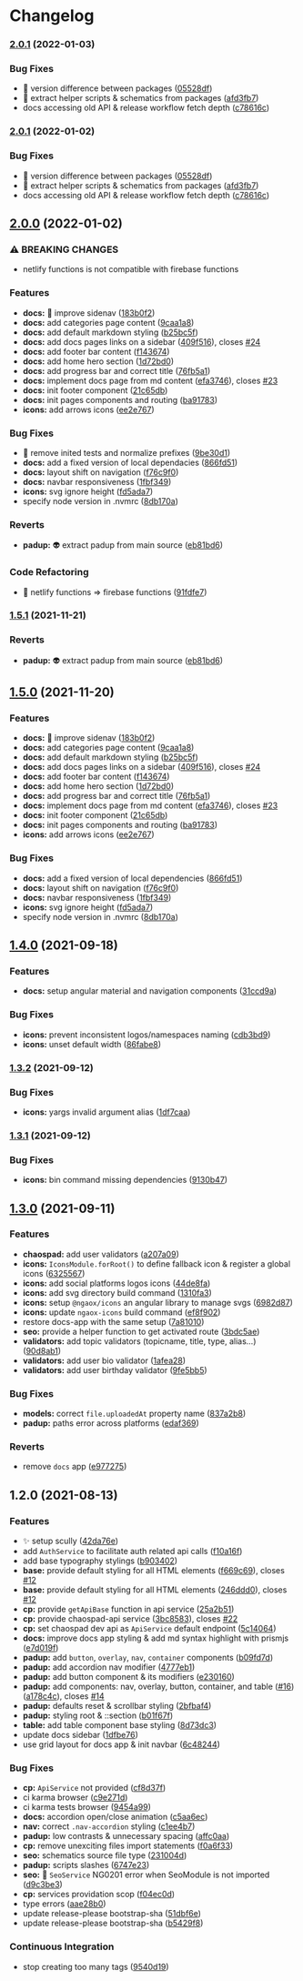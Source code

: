 # Changelog

### [2.0.1](https://www.github.com/rabraghib/ngaox/compare/v2.0.0...v2.0.1) (2022-01-03)


### Bug Fixes

* :bug: version difference between packages ([05528df](https://www.github.com/rabraghib/ngaox/commit/05528df8cf631e96685dc5d6d57e28795459a90e))
* :triangular_flag_on_post: extract helper scripts & schematics from packages ([afd3fb7](https://www.github.com/rabraghib/ngaox/commit/afd3fb71249a369a680d760555add104f44dc136))
* docs accessing old API & release workflow fetch depth ([c78616c](https://www.github.com/rabraghib/ngaox/commit/c78616c08f6796fa815abdecbb0044befde84d3a))

### [2.0.1](https://www.github.com/rabraghib/ngaox/compare/v2.0.0...v2.0.1) (2022-01-02)


### Bug Fixes

* :bug: version difference between packages ([05528df](https://www.github.com/rabraghib/ngaox/commit/05528df8cf631e96685dc5d6d57e28795459a90e))
* :triangular_flag_on_post: extract helper scripts & schematics from packages ([afd3fb7](https://www.github.com/rabraghib/ngaox/commit/afd3fb71249a369a680d760555add104f44dc136))
* docs accessing old API & release workflow fetch depth ([c78616c](https://www.github.com/rabraghib/ngaox/commit/c78616c08f6796fa815abdecbb0044befde84d3a))

## [2.0.0](https://www.github.com/rabraghib/ngaox/compare/v1.4.0...v2.0.0) (2022-01-02)


### ⚠ BREAKING CHANGES

* netlify functions is not compatible with firebase functions

### Features

* **docs:** :art: improve sidenav ([183b0f2](https://www.github.com/rabraghib/ngaox/commit/183b0f2314d0e142b1d3b86584b256f7245d09a6))
* **docs:** add categories page content ([9caa1a8](https://www.github.com/rabraghib/ngaox/commit/9caa1a8c1b1d329bf458729dfba3765ef5bb7781))
* **docs:** add default markdown styling ([b25bc5f](https://www.github.com/rabraghib/ngaox/commit/b25bc5fb86282403bc456fcbb021aa95757c3ef5))
* **docs:** add docs pages links on a sidebar ([409f516](https://www.github.com/rabraghib/ngaox/commit/409f5160fb5c1a378f7f8096d90ef5f10f8908da)), closes [#24](https://www.github.com/rabraghib/ngaox/issues/24)
* **docs:** add footer bar content ([f143674](https://www.github.com/rabraghib/ngaox/commit/f143674b09f19ae08066e29b6b57b15b75e7ad8b))
* **docs:** add home hero section ([1d72bd0](https://www.github.com/rabraghib/ngaox/commit/1d72bd0b02eb58a6e0ab495a87d99077e4a9a5ad))
* **docs:** add progress bar and correct title ([76fb5a1](https://www.github.com/rabraghib/ngaox/commit/76fb5a1f39cbfb7cc6579809f21a7792e52a1495))
* **docs:** implement docs page from md content ([efa3746](https://www.github.com/rabraghib/ngaox/commit/efa374673a9036a03a5a9e33498bc64d1a23351c)), closes [#23](https://www.github.com/rabraghib/ngaox/issues/23)
* **docs:** init footer component ([21c65db](https://www.github.com/rabraghib/ngaox/commit/21c65db6285bcff9d4260f2b3abb95e5c1e319ac))
* **docs:** init pages components and routing ([ba91783](https://www.github.com/rabraghib/ngaox/commit/ba9178318f2fc62741ffe4dbf3c336e5c9d1b2d1))
* **icons:** add arrows icons ([ee2e767](https://www.github.com/rabraghib/ngaox/commit/ee2e767931645575df4ff8233bc42621fe21c973))


### Bug Fixes

* :bug: remove inited tests and normalize prefixes ([9be30d1](https://www.github.com/rabraghib/ngaox/commit/9be30d14affd6535df2b5e5ff80212293e506b03))
* **docs:** add a fixed version of local dependacies ([866fd51](https://www.github.com/rabraghib/ngaox/commit/866fd51c9b26f1e2c98a15487a21135873e0362b))
* **docs:** layout shift on navigation ([f76c9f0](https://www.github.com/rabraghib/ngaox/commit/f76c9f06500f3bf29080b6c8415e15c7f2c19793))
* **docs:** navbar responsiveness ([1fbf349](https://www.github.com/rabraghib/ngaox/commit/1fbf349b3dfbf49806a3f2efd5b212b806df8cc9))
* **icons:** svg ignore height ([fd5ada7](https://www.github.com/rabraghib/ngaox/commit/fd5ada79bdf785ca329c0abdc264fb9cc05d82d2))
* specify node version in .nvmrc ([8db170a](https://www.github.com/rabraghib/ngaox/commit/8db170a43befb68df83ed133bac0c932ccd332c4))


### Reverts

* **padup:** :alien: extract padup from main source ([eb81bd6](https://www.github.com/rabraghib/ngaox/commit/eb81bd6e42691e5462c409c36c545cf17523b2dd))


### Code Refactoring

* :clown_face: netlify functions => firebase functions ([91fdfe7](https://www.github.com/rabraghib/ngaox/commit/91fdfe7eb00c268cc58d59279cd242533be13d0b))

### [1.5.1](https://www.github.com/rabraghib/ngaox/compare/ngaox-v1.5.0...ngaox-v1.5.1) (2021-11-21)

### Reverts

- **padup:** :alien: extract padup from main source ([eb81bd6](https://www.github.com/rabraghib/ngaox/commit/eb81bd6e42691e5462c409c36c545cf17523b2dd))

## [1.5.0](https://www.github.com/rabraghib/ngaox/compare/ngaox-v1.4.0...ngaox-v1.5.0) (2021-11-20)

### Features

- **docs:** :art: improve sidenav ([183b0f2](https://www.github.com/rabraghib/ngaox/commit/183b0f2314d0e142b1d3b86584b256f7245d09a6))
- **docs:** add categories page content ([9caa1a8](https://www.github.com/rabraghib/ngaox/commit/9caa1a8c1b1d329bf458729dfba3765ef5bb7781))
- **docs:** add default markdown styling ([b25bc5f](https://www.github.com/rabraghib/ngaox/commit/b25bc5fb86282403bc456fcbb021aa95757c3ef5))
- **docs:** add docs pages links on a sidebar ([409f516](https://www.github.com/rabraghib/ngaox/commit/409f5160fb5c1a378f7f8096d90ef5f10f8908da)), closes [#24](https://www.github.com/rabraghib/ngaox/issues/24)
- **docs:** add footer bar content ([f143674](https://www.github.com/rabraghib/ngaox/commit/f143674b09f19ae08066e29b6b57b15b75e7ad8b))
- **docs:** add home hero section ([1d72bd0](https://www.github.com/rabraghib/ngaox/commit/1d72bd0b02eb58a6e0ab495a87d99077e4a9a5ad))
- **docs:** add progress bar and correct title ([76fb5a1](https://www.github.com/rabraghib/ngaox/commit/76fb5a1f39cbfb7cc6579809f21a7792e52a1495))
- **docs:** implement docs page from md content ([efa3746](https://www.github.com/rabraghib/ngaox/commit/efa374673a9036a03a5a9e33498bc64d1a23351c)), closes [#23](https://www.github.com/rabraghib/ngaox/issues/23)
- **docs:** init footer component ([21c65db](https://www.github.com/rabraghib/ngaox/commit/21c65db6285bcff9d4260f2b3abb95e5c1e319ac))
- **docs:** init pages components and routing ([ba91783](https://www.github.com/rabraghib/ngaox/commit/ba9178318f2fc62741ffe4dbf3c336e5c9d1b2d1))
- **icons:** add arrows icons ([ee2e767](https://www.github.com/rabraghib/ngaox/commit/ee2e767931645575df4ff8233bc42621fe21c973))

### Bug Fixes

- **docs:** add a fixed version of local dependencies ([866fd51](https://www.github.com/rabraghib/ngaox/commit/866fd51c9b26f1e2c98a15487a21135873e0362b))
- **docs:** layout shift on navigation ([f76c9f0](https://www.github.com/rabraghib/ngaox/commit/f76c9f06500f3bf29080b6c8415e15c7f2c19793))
- **docs:** navbar responsiveness ([1fbf349](https://www.github.com/rabraghib/ngaox/commit/1fbf349b3dfbf49806a3f2efd5b212b806df8cc9))
- **icons:** svg ignore height ([fd5ada7](https://www.github.com/rabraghib/ngaox/commit/fd5ada79bdf785ca329c0abdc264fb9cc05d82d2))
- specify node version in .nvmrc ([8db170a](https://www.github.com/rabraghib/ngaox/commit/8db170a43befb68df83ed133bac0c932ccd332c4))

## [1.4.0](https://www.github.com/rabraghib/ngaox/compare/ngaox-v1.3.2...ngaox-v1.4.0) (2021-09-18)

### Features

- **docs:** setup angular material and navigation components ([31ccd9a](https://www.github.com/rabraghib/ngaox/commit/31ccd9a121f2cf2155081218d735bf4e604146cd))

### Bug Fixes

- **icons:** prevent inconsistent logos/namespaces naming ([cdb3bd9](https://www.github.com/rabraghib/ngaox/commit/cdb3bd9d0fd1b808ee3b5de0f0d3f16334b7e084))
- **icons:** unset default width ([86fabe8](https://www.github.com/rabraghib/ngaox/commit/86fabe8476ce8770f58ee8f7172d2068925c7360))

### [1.3.2](https://www.github.com/rabraghib/ngaox/compare/ngaox-v1.3.1...ngaox-v1.3.2) (2021-09-12)

### Bug Fixes

- **icons:** yargs invalid argument alias ([1df7caa](https://www.github.com/rabraghib/ngaox/commit/1df7caa88e848e37fbff586a858d8def88f454ad))

### [1.3.1](https://www.github.com/rabraghib/ngaox/compare/ngaox-v1.3.0...ngaox-v1.3.1) (2021-09-12)

### Bug Fixes

- **icons:** bin command missing dependencies ([9130b47](https://www.github.com/rabraghib/ngaox/commit/9130b47d3d58ca3370dbe392081e58aeed107c38))

## [1.3.0](https://www.github.com/rabraghib/ngaox/compare/ngaox-v1.2.0...ngaox-v1.3.0) (2021-09-11)

### Features

- **chaospad:** add user validators ([a207a09](https://www.github.com/rabraghib/ngaox/commit/a207a0914b191f60899258dba111bb2433a609a2))
- **icons:** `IconsModule.forRoot()` to define fallback icon & register a global icons ([6325567](https://www.github.com/rabraghib/ngaox/commit/63255677412d795ee3671ccecb1d5683d3486739))
- **icons:** add social platforms logos icons ([44de8fa](https://www.github.com/rabraghib/ngaox/commit/44de8faf02ee7bb45ee827481e51f4e0922dcd7d))
- **icons:** add svg directory build command ([1310fa3](https://www.github.com/rabraghib/ngaox/commit/1310fa38f87122b38c8b9d27f14ada4368cb02d9))
- **icons:** setup `@ngaox/icons` an angular library to manage svgs ([6982d87](https://www.github.com/rabraghib/ngaox/commit/6982d87282452f55979ca1bbf09c0b1f2130d93c))
- **icons:** update `ngaox-icons` build command ([ef8f902](https://www.github.com/rabraghib/ngaox/commit/ef8f90230e025dfaf5eda4690a4c7f8e201f8c25))
- restore docs-app with the same setup ([7a81010](https://www.github.com/rabraghib/ngaox/commit/7a81010927bc63097da5db219253c05065217da6))
- **seo:** provide a helper function to get activated route ([3bdc5ae](https://www.github.com/rabraghib/ngaox/commit/3bdc5ae7d539f3a7540846104613e74f10221c2f))
- **validators:** add topic validators (topicname, title, type, alias...) ([90d8ab1](https://www.github.com/rabraghib/ngaox/commit/90d8ab17509be90df4b8f16067263bcb4dff1ba1))
- **validators:** add user bio validator ([1afea28](https://www.github.com/rabraghib/ngaox/commit/1afea287911e08c41280ae673b356b7e78f01fec))
- **validators:** add user birthday validator ([9fe5bb5](https://www.github.com/rabraghib/ngaox/commit/9fe5bb54fdb37717741e28038f4c9a5a3ef592a3))

### Bug Fixes

- **models:** correct `file.uploadedAt` property name ([837a2b8](https://www.github.com/rabraghib/ngaox/commit/837a2b8092c90a3d48747cf10727d268c84a20c7))
- **padup:** paths error across platforms ([edaf369](https://www.github.com/rabraghib/ngaox/commit/edaf36951fe334108f790598b9f80e58fefd809c))

### Reverts

- remove `docs` app ([e977275](https://www.github.com/rabraghib/ngaox/commit/e977275157e4e095ac8ec24f13e13a6812efd37c))

## 1.2.0 (2021-08-13)

### Features

- :sparkles: setup scully ([42da76e](https://www.github.com/rabraghib/ngaox/commit/42da76efe3cba6d35a2762db8e71ce399926f614))
- add `AuthService` to facilitate auth related api calls ([f10a16f](https://www.github.com/rabraghib/ngaox/commit/f10a16f07e54c01ddd09b522a8487dd0c7f2b03f))
- add base typography stylings ([b903402](https://www.github.com/rabraghib/ngaox/commit/b9034020898886deab704a4cee1494495f52fb50))
- **base:** provide default styling for all HTML elements ([f669c69](https://www.github.com/rabraghib/ngaox/commit/f669c696df1340a062357d14e5bd3d123b05c0b0)), closes [#12](https://www.github.com/rabraghib/ngaox/issues/12)
- **base:** provide default styling for all HTML elements ([246ddd0](https://www.github.com/rabraghib/ngaox/commit/246ddd067b57b42e28498ecb0029e2675ef8e792)), closes [#12](https://www.github.com/rabraghib/ngaox/issues/12)
- **cp:** provide `getApiBase` function in api service ([25a2b51](https://www.github.com/rabraghib/ngaox/commit/25a2b513ac221bb1ecdba6060e179b93a44701d1))
- **cp:** provide chaospad-api service ([3bc8583](https://www.github.com/rabraghib/ngaox/commit/3bc8583b22678fe4b7473c9ecb1a148c05eaaa5b)), closes [#22](https://www.github.com/rabraghib/ngaox/issues/22)
- **cp:** set chaospad dev api as `ApiService` default endpoint ([5c14064](https://www.github.com/rabraghib/ngaox/commit/5c14064e2f4ab26184b74aaa03ee670930c9aa31))
- **docs:** improve docs app styling & add md syntax highlight with prismjs ([e7d019f](https://www.github.com/rabraghib/ngaox/commit/e7d019fb57432e830348f3ec69aaa527a0b7523e))
- **padup:** add `button`, `overlay`, `nav`, `container` components ([b09fd7d](https://www.github.com/rabraghib/ngaox/commit/b09fd7d4b0c5f87ce0b748e1ea15dd0988b5719f))
- **padup:** add accordion nav modifier ([4777eb1](https://www.github.com/rabraghib/ngaox/commit/4777eb18d17ff6e79d083473a5a83147fb165046))
- **padup:** add button component & its modifiers ([e230160](https://www.github.com/rabraghib/ngaox/commit/e2301601bd53eef5b7974599f1463a327ab6e35d))
- **padup:** add components: nav, overlay, button, container, and table ([#16](https://www.github.com/rabraghib/ngaox/issues/16)) ([a178c4c](https://www.github.com/rabraghib/ngaox/commit/a178c4cf9358f8ad63a4293b4a1fcc227de9bc77)), closes [#14](https://www.github.com/rabraghib/ngaox/issues/14)
- **padup:** defaults reset & scrollbar styling ([2bfbaf4](https://www.github.com/rabraghib/ngaox/commit/2bfbaf482cd18576c9f49f9b3ee232fe93945d10))
- **padup:** styling root & ::section ([b01f67f](https://www.github.com/rabraghib/ngaox/commit/b01f67fb09215615aed8d6d03794f4af8fff25c2))
- **table:** add table component base styling ([8d73dc3](https://www.github.com/rabraghib/ngaox/commit/8d73dc365fe4990706f7bf0951a49dc8f12b935d))
- update docs sidebar ([1dfbe76](https://www.github.com/rabraghib/ngaox/commit/1dfbe767a2fff844a3e78ee00e4779253c97bd74))
- use grid layout for docs app & init navbar ([6c48244](https://www.github.com/rabraghib/ngaox/commit/6c48244472ebb4a870ffab8f049dd882d038b512))

### Bug Fixes

- **cp:** `ApiService` not provided ([cf8d37f](https://www.github.com/rabraghib/ngaox/commit/cf8d37fd4fc6d34b6539d873077441b3741fd219))
- ci karma browser ([c9e271d](https://www.github.com/rabraghib/ngaox/commit/c9e271d10f6cea4734fb0c54759cb51628e9b944))
- ci karma tests browser ([9454a99](https://www.github.com/rabraghib/ngaox/commit/9454a99a629f7450a373b5c4f3f10cfcbee3cc29))
- **docs:** accordion open/close animation ([c5aa6ec](https://www.github.com/rabraghib/ngaox/commit/c5aa6ec3a41cb894ee65f61f98aacfb8cdfb2b24))
- **nav:** correct `.nav-accordion` styling ([c1ee4b7](https://www.github.com/rabraghib/ngaox/commit/c1ee4b7b4b50347502fb6110b57c045cf7daf0ae))
- **padup:** low contrasts & unnecessary spacing ([affc0aa](https://www.github.com/rabraghib/ngaox/commit/affc0aaaeb5ac560ddea390078dc5f243bd8f952))
- **cp:** remove unexciting files import statements ([f0a6f33](https://www.github.com/rabraghib/ngaox/commit/f0a6f337bba142484758cf406239cd4d3077ea53))
- **seo:** schematics source file type ([231004d](https://www.github.com/rabraghib/ngaox/commit/231004d3fdd19533f3241490740da4dabf5375bc))
- **padup:** scripts slashes ([6747e23](https://www.github.com/rabraghib/ngaox/commit/6747e23d8b8dba16f1986378264899ea048fd314))
- **seo:** :bug: `SeoService` NG0201 error when SeoModule is not imported ([d9c3be3](https://www.github.com/rabraghib/ngaox/commit/d9c3be391f087376ed19f738d9770e1b901b5c85))
- **cp:** services providation scop ([f04ec0d](https://www.github.com/rabraghib/ngaox/commit/f04ec0dd2d538d983cd42854537a73f77c46720b))
- type errors ([aae28b0](https://www.github.com/rabraghib/ngaox/commit/aae28b0863689f8b849beee996e331cd3bfd3999))
- update release-please bootstrap-sha ([51dbf6e](https://www.github.com/rabraghib/ngaox/commit/51dbf6e7e913d95c7d5e77669b026bf8ad633947))
- update release-please bootstrap-sha ([b5429f8](https://www.github.com/rabraghib/ngaox/commit/b5429f8c45c4060dfa6d1d4766a3d0b470f50e17))

### Continuous Integration

- stop creating too many tags ([9540d19](https://www.github.com/rabraghib/ngaox/commit/9540d197e12f8d5e4acf582a33614fe2c354cde6))
